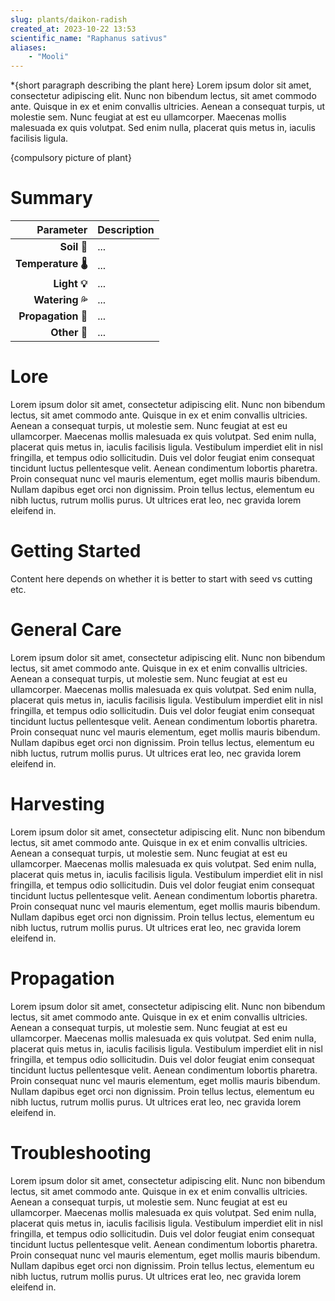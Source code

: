 ```yaml
---
slug: plants/daikon-radish
created_at: 2023-10-22 13:53
scientific_name: "Raphanus sativus"
aliases:
    - "Mooli"
---
```

*{short paragraph describing the plant here}
Lorem ipsum dolor sit amet, consectetur adipiscing elit. Nunc non bibendum lectus, sit amet commodo ante. Quisque in ex et enim convallis ultricies. Aenean a consequat turpis, ut molestie sem. Nunc feugiat at est eu ullamcorper. Maecenas mollis malesuada ex quis volutpat. Sed enim nulla, placerat quis metus in, iaculis facilisis ligula.

{compulsory picture of plant}

# Summary

| Parameter | Description |
| --------: | ----------- |
| **Soil 💩**      | ...         |
| **Temperature 🌡️**      | ...         |
| **Light 💡**      | ...         |
| **Watering 💦**      | ...         |
| **Propagation 👯**      | ...         |
| **Other 🤔**      | ...         |

# Lore
Lorem ipsum dolor sit amet, consectetur adipiscing elit. Nunc non bibendum lectus, sit amet commodo ante. Quisque in ex et enim convallis ultricies. Aenean a consequat turpis, ut molestie sem. Nunc feugiat at est eu ullamcorper. Maecenas mollis malesuada ex quis volutpat. Sed enim nulla, placerat quis metus in, iaculis facilisis ligula. Vestibulum imperdiet elit in nisl fringilla, et tempus odio sollicitudin. Duis vel dolor feugiat enim consequat tincidunt luctus pellentesque velit. Aenean condimentum lobortis pharetra. Proin consequat nunc vel mauris elementum, eget mollis mauris bibendum. Nullam dapibus eget orci non dignissim. Proin tellus lectus, elementum eu nibh luctus, rutrum mollis purus. Ut ultrices erat leo, nec gravida lorem eleifend in.

# Getting Started
Content here depends on whether it is better to start with seed vs cutting etc.

# General Care
Lorem ipsum dolor sit amet, consectetur adipiscing elit. Nunc non bibendum lectus, sit amet commodo ante. Quisque in ex et enim convallis ultricies. Aenean a consequat turpis, ut molestie sem. Nunc feugiat at est eu ullamcorper. Maecenas mollis malesuada ex quis volutpat. Sed enim nulla, placerat quis metus in, iaculis facilisis ligula. Vestibulum imperdiet elit in nisl fringilla, et tempus odio sollicitudin. Duis vel dolor feugiat enim consequat tincidunt luctus pellentesque velit. Aenean condimentum lobortis pharetra. Proin consequat nunc vel mauris elementum, eget mollis mauris bibendum. Nullam dapibus eget orci non dignissim. Proin tellus lectus, elementum eu nibh luctus, rutrum mollis purus. Ut ultrices erat leo, nec gravida lorem eleifend in.

# Harvesting
Lorem ipsum dolor sit amet, consectetur adipiscing elit. Nunc non bibendum lectus, sit amet commodo ante. Quisque in ex et enim convallis ultricies. Aenean a consequat turpis, ut molestie sem. Nunc feugiat at est eu ullamcorper. Maecenas mollis malesuada ex quis volutpat. Sed enim nulla, placerat quis metus in, iaculis facilisis ligula. Vestibulum imperdiet elit in nisl fringilla, et tempus odio sollicitudin. Duis vel dolor feugiat enim consequat tincidunt luctus pellentesque velit. Aenean condimentum lobortis pharetra. Proin consequat nunc vel mauris elementum, eget mollis mauris bibendum. Nullam dapibus eget orci non dignissim. Proin tellus lectus, elementum eu nibh luctus, rutrum mollis purus. Ut ultrices erat leo, nec gravida lorem eleifend in.

# Propagation
Lorem ipsum dolor sit amet, consectetur adipiscing elit. Nunc non bibendum lectus, sit amet commodo ante. Quisque in ex et enim convallis ultricies. Aenean a consequat turpis, ut molestie sem. Nunc feugiat at est eu ullamcorper. Maecenas mollis malesuada ex quis volutpat. Sed enim nulla, placerat quis metus in, iaculis facilisis ligula. Vestibulum imperdiet elit in nisl fringilla, et tempus odio sollicitudin. Duis vel dolor feugiat enim consequat tincidunt luctus pellentesque velit. Aenean condimentum lobortis pharetra. Proin consequat nunc vel mauris elementum, eget mollis mauris bibendum. Nullam dapibus eget orci non dignissim. Proin tellus lectus, elementum eu nibh luctus, rutrum mollis purus. Ut ultrices erat leo, nec gravida lorem eleifend in.

# Troubleshooting
Lorem ipsum dolor sit amet, consectetur adipiscing elit. Nunc non bibendum lectus, sit amet commodo ante. Quisque in ex et enim convallis ultricies. Aenean a consequat turpis, ut molestie sem. Nunc feugiat at est eu ullamcorper. Maecenas mollis malesuada ex quis volutpat. Sed enim nulla, placerat quis metus in, iaculis facilisis ligula. Vestibulum imperdiet elit in nisl fringilla, et tempus odio sollicitudin. Duis vel dolor feugiat enim consequat tincidunt luctus pellentesque velit. Aenean condimentum lobortis pharetra. Proin consequat nunc vel mauris elementum, eget mollis mauris bibendum. Nullam dapibus eget orci non dignissim. Proin tellus lectus, elementum eu nibh luctus, rutrum mollis purus. Ut ultrices erat leo, nec gravida lorem eleifend in.